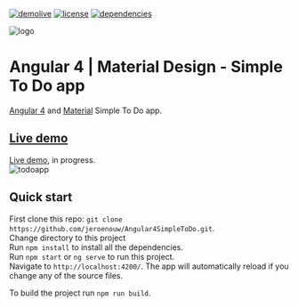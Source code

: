 [![demolive](https://img.shields.io/badge/demo-live-green.svg)](http://angulartodo.jerouw.nl/)
[![license](https://img.shields.io/npm/l/express.svg)](https://github.com/jeroenouw/Angular4SimpleToDo/blob/master/LICENSE)
[![dependencies](https://img.shields.io/badge/dependencies-up%20to%20date-brightgreen.svg)](https://github.com/jeroenouw/Angular4SimpleToDo/blob/master/package.json)

![logo](https://jerouw.nl/wp-content/uploads/2017/06/angulartodomaterial.png "Logo")  

# Angular 4 | Material Design - Simple To Do app
[Angular 4](https://angular.io) and [Material](https://material.io/) Simple To Do app.

## [Live demo](http://angulartodo.jerouw.nl)
[Live demo](http://angulartodo.jerouw.nl), in progress.  
![todoapp](https://jerouw.nl/wp-content/uploads/2017/06/angulartodo.png "Logo")

## Quick start
First clone this repo: `git clone https://github.com/jeroenouw/Angular4SimpleToDo.git`.  
Change directory to this project  
Run `npm install` to install all the dependencies.  
Run `npm start` or `ng serve` to run this project.  
Navigate to `http://localhost:4200/`. The app will automatically reload if you change any of the source files.  

To build the project run `npm run build`.
